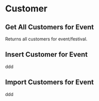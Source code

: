 # Customer

## Get All Customers for Event

Returns all customers for event/festival.

## Insert Customer for Event

ddd

## Import Customers for Event

ddd